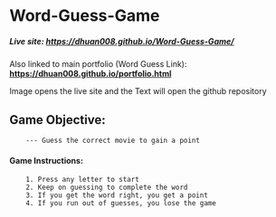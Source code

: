 # Word-Guess-Game

##### Live site: https://dhuan008.github.io/Word-Guess-Game/

Also linked to main portfolio (Word Guess Link): **https://dhuan008.github.io/portfolio.html**

Image opens the live site and the Text will open the github repository

## Game Objective:
```
    --- Guess the correct movie to gain a point
```

#### Game Instructions:
```
    1. Press any letter to start
    2. Keep on guessing to complete the word
    3. If you get the word right, you get a point
    4. If you run out of guesses, you lose the game
```
